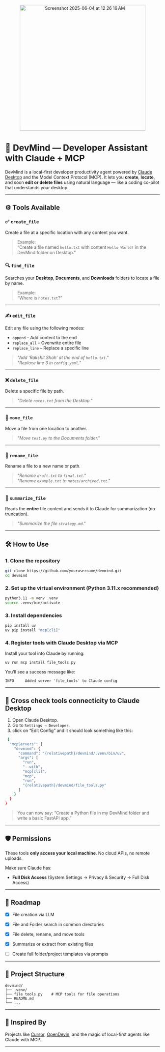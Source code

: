 <p align="center">
<img width="409" alt="Screenshot 2025-06-04 at 12 26 16 AM" src="https://github.com/user-attachments/assets/5baacc56-c184-4077-baa6-eb204090ba14" />
</p>

# 🧠 DevMind — Developer Assistant with Claude + MCP

DevMind is a local-first developer productivity agent powered by [Claude Desktop](https://www.anthropic.com/index/claude-desktop) and the Model Context Protocol (MCP). It lets you **create**, **locate**, and soon **edit or delete files** using natural language — like a coding co-pilot that understands your desktop.

---

## ⚙️ Tools Available

### ✅ `create_file`
Create a file at a specific location with any content you want.

> Example:  
> “Create a file named `hello.txt` with content `Hello World!` in the DevMind folder on Desktop.”

### 🔍 `find_file`
Searches your **Desktop**, **Documents**, and **Downloads** folders to locate a file by name.

> Example:  
> “Where is `notes.txt`?”

---

### ✍️ `edit_file`
Edit any file using the following modes:
- `append` – Add content to the end
- `replace_all` – Overwrite entire file
- `replace_line` – Replace a specific line

> _"Add ‘Rakshit Shah’ at the end of `hello.txt`."_  
> _"Replace line 3 in `config.yaml`."_

---

### ❌ `delete_file`
Delete a specific file by path.

> _"Delete `notes.txt` from the Desktop."_  

---

### 🚚 `move_file`
Move a file from one location to another.

> _"Move `test.py` to the Documents folder."_

---

### 📝 `rename_file`
Rename a file to a new name or path.

> _"Rename `draft.txt` to `final.txt`."_  
> _"Rename `example.txt` to `notes/archived.txt`."_

---

### 📄 `summarize_file`
Reads the **entire** file content and sends it to Claude for summarization (no truncation).

> _"Summarize the file `strategy.md`."_  

---

## 🛠 How to Use

### 1. Clone the repository

```bash
git clone https://github.com/yourusername/devmind.git
cd devmind
```

### 2. Set up the virtual environment (Python 3.11.x recommended)

```bash
python3.11 -m venv .venv
source .venv/bin/activate
```

### 3. Install dependencies

```bash
pip install uv
uv pip install "mcp[cli]"
```

### 4. Register tools with Claude Desktop via MCP

Install your tool into Claude by running:

```bash
uv run mcp install file_tools.py
```

You’ll see a success message like:

```
INFO     Added server 'file_tools' to Claude config
```

---

## 🧠 Cross check tools connecticity to Claude Desktop

1. Open Claude Desktop.
2. Go to `Settings → Developer`.
3. click on “Edit Config” and it should look something like this:
   

```bash
 {
  "mcpServers": {
    "devmind": {
      "command": "{relativepath}/devmind/.venv/bin/uv",
      "args": [
        "run",
        "--with",
        "mcp[cli]",
        "mcp",
        "run",
        "{relativepath}/devmind/file_tools.py"
      ]
    }
  }
}
```

> You can now say:
> “Create a Python file in my DevMind folder and write a basic FastAPI app.”

---

## 🛡 Permissions

These tools **only access your local machine**. No cloud APIs, no remote uploads.

Make sure Claude has:

* **Full Disk Access** (System Settings → Privacy & Security → Full Disk Access)

---

## 🚀 Roadmap

* [x] File creation via LLM
* [x] File and Folder search in common directories
* [x] File delete, rename, and move tools
* [x] Summarize or extract from existing files
* [ ] Create full folder/project templates via prompts


---

## 📂 Project Structure

```
devmind/
├── .venv/
├── file_tools.py    # MCP tools for file operations
├── README.md
└── ...
```

---

## 🙌 Inspired By

Projects like [Cursor](https://cursor.sh/), [OpenDevin](https://github.com/OpenDevin/OpenDevin), and the magic of local-first agents like Claude with MCP.

---

